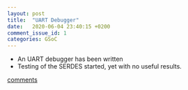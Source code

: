 ```yaml
---
layout: post
title:  "UART Debugger"
date:   2020-06-04 23:40:15 +0200
comment_issue_id: 1
categories: GSoC
---
```

- An UART debugger has been written
- Testing of the SERDES started, yet with no useful results.

[comments][comments]

[git]: https://github.com/ECP5-PCIe/ECP5-PCIe
[Comments]: https://github.com/ECP5-PCIe/ECP5-PCIe.github.io/issues/6